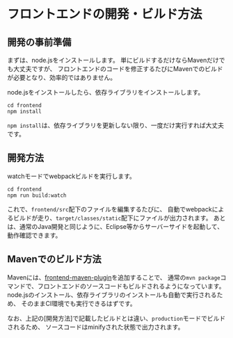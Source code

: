 # フロントエンドの開発・ビルド方法

## 開発の事前準備

まずは、node.jsをインストールします。
単にビルドするだけならMavenだけでも大丈夫ですが、
フロントエンドのコードを修正するたびにMavenでのビルドが必要となり、効率的ではありません。

node.jsをインストールしたら、依存ライブラリをインストールします。

```
cd frontend
npm install
```

`npm install`は、依存ライブラリを更新しない限り、一度だけ実行すれば大丈夫です。

## 開発方法

watchモードでwebpackビルドを実行します。

```
cd frontend
npm run build:watch
```

これで、`frontend/src`配下のファイルを編集するたびに、
自動でwebpackによるビルドが走り、`target/classes/static`配下にファイルが出力されます。
あとは、通常のJava開発と同じように、Eclipse等からサーバーサイドを起動して、動作確認できます。

## Mavenでのビルド方法

Mavenには、[frontend-maven-plugin](https://github.com/eirslett/frontend-maven-plugin)を追加することで、
通常の`mvn package`コマンドで、フロントエンドのソースコードもビルドされるようになっています。
node.jsのインストール、依存ライブラリのインストールも自動で実行されるため、
そのままCI環境でも実行できるはずです。

なお、上記の[開発方法]で記載したビルドとは違い、`production`モードでビルドされるため、
ソースコードはminifyされた状態で出力されます。

